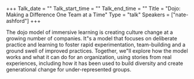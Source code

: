 +++
Talk_date = ""
Talk_start_time = ""
Talk_end_time = ""
Title = "Dojo: Making a Difference One Team at a Time"
Type = "talk"
Speakers = ["nate-ashford"]
+++

The dojo model of immersive learning is creating culture change at a growing number of companies. It"s a model that focuses on deliberate practice and learning to foster rapid experimentation, team-building and a ground swell of improved practices. Together, we"ll explore how the model works and what it can do for an organization, using stories from real experiences, including how it has been used to build diversity and create generational change for under-represented groups.
